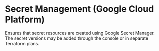 # Secret Management (Google Cloud Platform)

Ensures that secret resources are created using Google Secret Manager. The
secret versions may be added through the console or in separate Terraform
plans.
